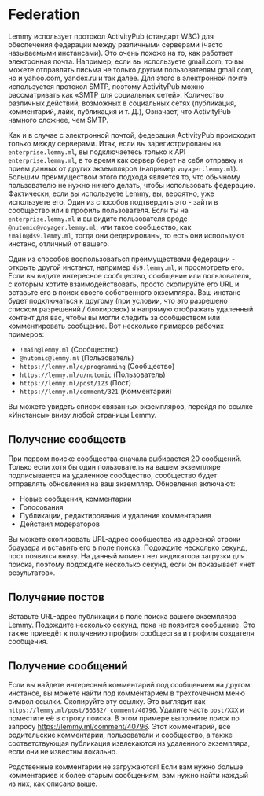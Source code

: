 # Federation

Lemmy использует протокол ActivityPub (стандарт W3C) для обеспечения федерации между различными серверами (часто называемыми инстансами). Это очень похоже на то, как работает электронная почта. Например, если вы используете gmail.com, то вы можете отправлять письма не только другим пользователям gmail.com, но и yahoo.com, yandex.ru и так далее. Для этого в электронной почте используется протокол SMTP, поэтому ActivityPub можно рассматривать как «SMTP для социальных сетей». Количество различных действий, возможных в социальных сетях (публикация, комментарий, лайк, публикация и т. Д.), Означает, что ActivityPub намного сложнее, чем SMTP.

Как и в случае с электронной почтой, федерация ActivityPub происходит только между серверами. Итак, если вы зарегистрированы на `enterprise.lemmy.ml`, вы подключаетесь только к API `enterprise.lemmy.ml`, в то время как сервер берет на себя отправку и прием данных от других экземпляров (например `voyager.lemmy.ml`). Большим преимуществом этого подхода является то, что обычному пользователю не нужно ничего делать, чтобы использовать федерацию. Фактически, если вы используете Lemmy, вы, вероятно, уже используете его. Один из способов подтвердить это - зайти в сообщество или в профиль пользователя. Если ты на `enterprise.lemmy.ml` и вы видите пользователя вроде `@nutomic@voyager.lemmy.ml`, или такое сообщество, как `!main@ds9.lemmy.ml`, тогда они федерированы, то есть они используют инстанс, отличный от вашего.

Один из способов воспользоваться преимуществами федерации - открыть другой инстанст, например `ds9.lemmy.ml`, и просмотреть его. Если вы видите интересное сообщество, сообщение или пользователя, с которым хотите взаимодействовать, просто скопируйте его URL и вставьте его в поиск своего собственного экземпляра. Ваш инстанс будет подключаться к другому (при условии, что это разрешено списком разрешений / блокировок) и напрямую отображать удаленный контент для вас, чтобы вы могли следить за сообществом или комментировать сообщение. Вот несколько примеров рабочих примеров:

- `!main@lemmy.ml` (Сообщество)
- `@nutomic@lemmy.ml` (Пользователь)
- `https://lemmy.ml/c/programming` (Сообщество)
- `https://lemmy.ml/u/nutomic` (Пользователь)
- `https://lemmy.ml/post/123` (Пост)
- `https://lemmy.ml/comment/321` (Комментарий)

Вы можете увидеть список связанных экземпляров, перейдя по ссылке «Инстансы» внизу любой страницы Lemmy.

## Получение сообществ

При первом поиске сообщества сначала выбирается 20 сообщений. Только если хотя бы один пользователь на вашем экземпляре подписывается на удаленное сообщество, сообщество будет отправлять обновления на ваш экземпляр. Обновления включают:

- Новые сообщения, комментарии
- Голосования
- Публикации, редактирования и удаление комментариев
- Действия модераторов

Вы можете скопировать URL-адрес сообщества из адресной строки браузера и вставить его в поле поиска. Подождите несколько секунд, пост появится внизу. На данный момент нет индикатора загрузки для поиска, поэтому подождите несколько секунд, если он показывает «нет результатов».

## Получение постов

Вставьте URL-адрес публикации в поле поиска вашего экземпляра Lemmy. Подождите несколько секунд, пока не появится сообщение. Это также приведёт к получению профиля сообщества и профиля создателя сообщения.

## Получение сообщений

Если вы найдете интересный комментарий под сообщением на другом инстансе, вы можете найти под комментарием в трехточечном меню символ ссылки. Скопируйте эту ссылку. Это выглядит как `https://lemmy.ml/post/56382/ comment/40796`. Удалите часть `post/XXX` и поместите её в строку поиска. В этом примере выполните поиск по запросу https://lemmy.ml/comment/40796. Этот комментарий, все родительские комментарии, пользователи и сообщество, а также соответствующая публикация извлекаются из удаленного экземпляра, если они не известны локально.

Родственные комментарии не загружаются! Если вам нужно больше комментариев к более старым сообщениям, вам нужно найти каждый из них, как описано выше.
